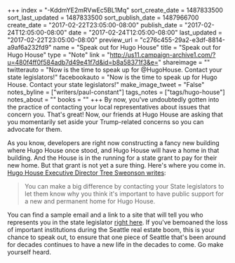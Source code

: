 +++
index = "-KddmYE2mRVwEc5BL1Mq"
sort_create_date = 1487833500
sort_last_updated = 1487833500
sort_publish_date = 1487966700
create_date = "2017-02-22T23:05:00-08:00"
publish_date = "2017-02-24T12:05:00-08:00"
date = "2017-02-24T12:05:00-08:00"
last_updated = "2017-02-22T23:05:00-08:00"
preview_url = "c276c455-29a2-e3df-8814-a9af6a232fd9"
name = "Speak out for Hugo House"
title = "Speak out for Hugo House"
type = "Note"
link = "http://us11.campaign-archive1.com/?u=480f4ff0f584adb7d49e41f7d&id=b8a58371f3&e="
shareimage = ""
twitterauto = "Now is the time to speak up for @HugoHouse. Contact your state legislators!"
facebookauto = "Now is the time to speak up for Hugo House. Contact your state legislators!"
make_image_tweet = "False"
notes_byline = ["writers/paul-constant"]
tags_notes = ["tags/hugo-house"]
notes_about = ""
books = ""
+++
By now, you've undoubtedly gotten into the practice of contacting your local representatives about issues that concern you. That's great! Now, our friends at Hugo House are asking that you momentarily set aside your Trump-related concerns so you can advocate for them.

As you know, developers are right now constructing a fancy new building where Hugo House once stood, and Hugo House will have a home in that building. And the House is in the running for a state grant to pay for their new home. But that grant is not yet a sure thing. Here's where you come in. [Hugo House Executive Director Tree Sweonson writes](http://us11.campaign-archive1.com/?u=480f4ff0f584adb7d49e41f7d&id=b8a58371f3&e=):

<blockquote>You can make a big difference by contacting your State legislators to let them know why you think it's important to have public support for a new and permanent home for Hugo House.</blockquote>

You can find a sample email and a link to a site that will tell you who represents you in the state legislator [right here](http://us11.campaign-archive1.com/?u=480f4ff0f584adb7d49e41f7d&id=b8a58371f3&e=). If you've bemoaned the loss of important institutions during the Seattle real estate boom, this is your chance to speak out, to ensure that one piece of Seattle that's been around for decades continues to have a new life in the decades to come. Go make yourself heard.
